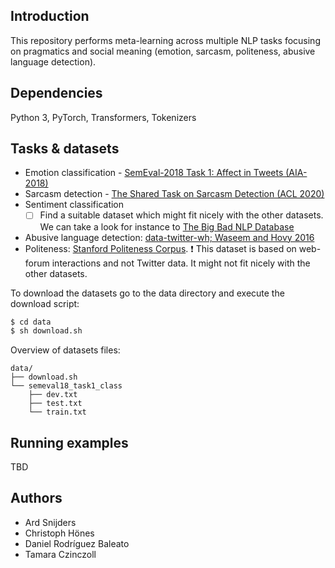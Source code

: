 ## Introduction

This repository performs meta-learning across multiple NLP tasks focusing on pragmatics and social meaning (emotion, sarcasm, politeness, abusive language detection).

## Dependencies

Python 3, PyTorch, Transformers, Tokenizers

## Tasks & datasets

- Emotion classification - [SemEval-2018 Task 1: Affect in Tweets (AIA-2018)](https://competitions.codalab.org/competitions/17751)
- Sarcasm detection - [The Shared Task on Sarcasm Detection (ACL 2020)](https://competitions.codalab.org/competitions/22247)
- Sentiment classification
  - [ ] Find a suitable dataset which might fit nicely with the other datasets. We can take a look for instance to [The Big Bad NLP Database](https://datasets.quantumstat.com/)
- Abusive language detection: [data-twitter-wh; Waseem and Hovy 2016](https://github.com/zeerakw/hatespeech)
- Politeness: [Stanford Politeness Corpus](http://www.cs.cornell.edu/~cristian/Politeness.html).
  :exclamation:	This dataset is based on web-forum interactions and not Twitter data. It might not fit nicely with the other datasets.

To download the datasets go to the data directory and execute the download script:

```sh
$ cd data
$ sh download.sh
```

Overview of datasets files:
```tree
data/
├── download.sh
└── semeval18_task1_class
    ├── dev.txt
    ├── test.txt
    └── train.txt
```

## Running examples

TBD

## Authors

- Ard Snijders
- Christoph Hönes
- Daniel Rodríguez Baleato
- Tamara Czinczoll
